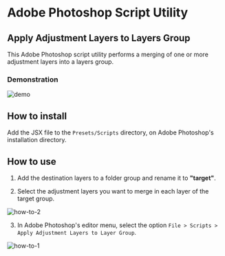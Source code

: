 # Adobe Photoshop Script Utility

## Apply Adjustment Layers to Layers Group

This Adobe Photoshop script utility performs a merging of one or more adjustment layers into a layers group.

### Demonstration
![demo](https://user-images.githubusercontent.com/2921281/234687312-b8d60447-b988-41da-bcd7-ee4ba8909780.gif)

## How to install

Add the JSX file to the `Presets/Scripts` directory, on Adobe Photoshop's installation directory.

## How to use

1. Add the destination layers to a folder group and rename it to **"target"**.

2. Select the adjustment layers you want to merge in each layer of the target group.

![how-to-2](https://user-images.githubusercontent.com/2921281/234687347-c8141174-c32f-4d99-a4f9-e281f402aecc.jpg)

3. In Adobe Photoshop's editor menu, select the option `File > Scripts > Apply Adjustment Layers to Layer Group`.

![how-to-1](https://user-images.githubusercontent.com/2921281/234698474-82072574-623e-4636-b46e-a7d0298f46c8.jpg)
